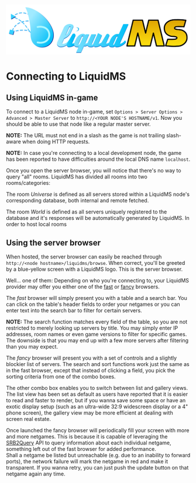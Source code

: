 ![LiquidMS logo](../liquidMS.svg)

Connecting to LiquidMS
======================

Using LiquidMS in-game
----------------------

To connect to a LiquidMS node in-game, set
`Options > Server Options > Advanced > Master Server` to
`http://<YOUR NODE'S HOSTNAME/v1`. Now you should be
able to use that node like a regular master server.

**NOTE:** The URL must not end in a slash as the game is not trailing
          slash-aware when doing HTTP requests.

**NOTE:** In case you're connecting to a local development node, the game
          has been reported to have difficulties around the local DNS name
          `localhost`.


Once you open the server browser, you will notice that there's no way to
query "all" rooms. LiquidMS has divided all rooms into two rooms/categories:

The room *Universe* is defined as all servers stored within a LiquidMS
node's corresponding database, both internal and remote fetched.

The room *World* is defined as all servers uniquely registered to the
database and it's responses will be automatically generated by LiquidMS.
In order to host local rooms


Using the server browser
------------------------

When hosted, the server browser can easily be reached through `http://<node
hostname>/liquidms/browse`. When correct, you'll be greeted by a
blue-yellow screen with a LiquidMS logo. This is the server browser.

Well... one of them: Depending on who you're connecting to, your LiquidMS
provider may offer you either one of the [fast] or [fancy] browsers.

[fast]: ../teardown/fastbrowser.md
[fancy]: ../teardown/fancybrowser.md

The *fast* browser will simply present you with a table and a search bar.
You can click on the table's header fields to order your netgames or you
can enter text into the search bar to filter for certain servers.

**NOTE:** The search function matches every field of the table, so you are
          not restricted to merely looking up servers by title. You may simply enter
          IP addresses, room names or even game versions to filter for specific
          games. The downside is that you may end up with a few more servers after
          filtering than you may expect.

The *fancy* browser will present you with a set of controls and a slightly
blockier list of servers. The search and sort functions work just the same
as in the fast browser, except that instead of clicking a field, you pick
the sorting criteria from one of the combo boxes.

The other combo box enables you to switch between list and gallery views.
The list view has been set as default as users have reported that it is
easier to read and faster to render, but if you wanna save some space or
have an exotic display setup (such as an ultra-wide 32:9 widescreen display
or a 4" phone screen), the gallery view may be more efficient at dealing
with screen real estate.

Once launched the fancy browser will periodically fill your screen with
more and more netgames. This is because it is capable of leveraging the
[SRB2Query] API to query information about each individual netgame,
something left out of the fast browser for added performance.  
Shall a netgame be listed but unreachable (e.g. due to an inability to
forward ports), the network failure will mark the netgame in red and make
it transparent. If you wanna retry, you can just push the update button on
that netgame again any time.

[SRB2Query]: <https://git.do.srb2.org/Golden/SRB2-Query>

